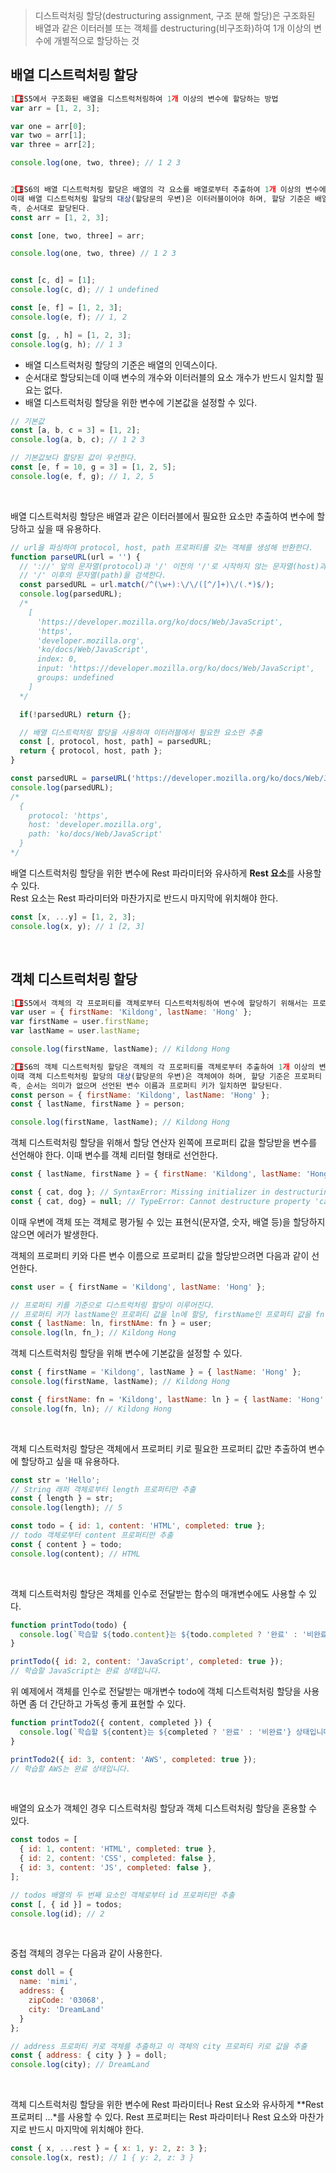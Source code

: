 >디스트럭처링 할당(destructuring assignment, 구조 분해 할당)은 구조화된 배열과 같은 이터러블 또는 객체를 destructuring(비구조화)하여 1개 이상의 변수에 개별적으로 할당하는 것

## 배열 디스트럭처링 할당
```js
1️⃣ ES5에서 구조화된 배열을 디스트럭처링하여 1개 이상의 변수에 할당하는 방법
var arr = [1, 2, 3];

var one = arr[0];
var two = arr[1];
var three = arr[2];

console.log(one, two, three); // 1 2 3


2️⃣ ES6의 배열 디스트럭처링 할당은 배열의 각 요소를 배열로부터 추출하여 1개 이상의 변수에 할당한다.
이때 배열 디스트럭처링 할당의 대상(할당문의 우변)은 이터러블이어야 하며, 할당 기준은 배열의 인덱스다.
즉, 순서대로 할당된다.
const arr = [1, 2, 3];

const [one, two, three] = arr;

console.log(one, two, three) // 1 2 3


const [c, d] = [1];
console.log(c, d); // 1 undefined

const [e, f] = [1, 2, 3];
console.log(e, f); // 1, 2

const [g, , h] = [1, 2, 3];
console.log(g, h); // 1 3
```
- 배열 디스트럭처링 할당의 기준은 배열의 인덱스이다.
- 순서대로 할당되는데 이때 변수의 개수와 이터러블의 요소 개수가 반드시 일치할 필요는 없다.
- 배열 디스트럭처링 할당을 위한 변수에 기본값을 설정할 수 있다.
```js
// 기본값
const [a, b, c = 3] = [1, 2];
console.log(a, b, c); // 1 2 3

// 기본값보다 할당된 값이 우선한다.
const [e, f = 10, g = 3] = [1, 2, 5];
console.log(e, f, g); // 1, 2, 5
```
<br />

배열 디스트럭처링 할당은 배열과 같은 이터러블에서 필요한 요소만 추출하여 변수에 할당하고 싶을 때 유용하다.
```js
// url을 파싱하여 protocol, host, path 프로퍼티를 갖는 객체를 생성해 반환한다.
function parseURL(url = '') {
  // '://' 앞의 문자열(protocol)과 '/' 이전의 '/'로 시작하지 않는 문자열(host)과 
  // '/' 이후의 문자열(path)을 검색한다.
  const parsedURL = url.match(/^(\w+):\/\/([^/]+)\/(.*)$/);
  console.log(parsedURL);
  /*
    [
      'https://developer.mozilla.org/ko/docs/Web/JavaScript',
      'https',
      'developer.mozilla.org',
      'ko/docs/Web/JavaScript',
      index: 0,
      input: 'https://developer.mozilla.org/ko/docs/Web/JavaScript',
      groups: undefined
    ]
  */

  if(!parsedURL) return {};

  // 배열 디스트럭처링 할당을 사용하여 이터러블에서 필요한 요소만 추출
  const [, protocol, host, path] = parsedURL;
  return { protocol, host, path };
}

const parsedURL = parseURL('https://developer.mozilla.org/ko/docs/Web/JavaScript');
console.log(parsedURL);
/*
  {
    protocol: 'https',
    host: 'developer.mozilla.org',
    path: 'ko/docs/Web/JavaScript'
  }
*/
```
배열 디스트럭처링 할당을 위한 변수에 Rest 파라미터와 유사하게 **Rest 요소**를 사용할 수 있다.   
Rest 요소는 Rest 파라미터와 마찬가지로 반드시 마지막에 위치해야 한다.
```js
const [x, ...y] = [1, 2, 3];
console.log(x, y); // 1 [2, 3]
```
<br />

## 객체 디스트럭처링 할당
```js
1️⃣ ES5에서 객체의 각 프로퍼티를 객체로부터 디스트럭처링하여 변수에 할당하기 위해서는 프로퍼티 키를 사용해야 한다.
var user = { firstName: 'Kildong', lastName: 'Hong' };
var firstName = user.firstName;
var lastName = user.lastName;

console.log(firstName, lastName); // Kildong Hong

2️⃣ ES6의 객체 디스트럭처링 할당은 객체의 각 프로퍼티를 객체로부터 추출하여 1개 이상의 변수에 할당한다.  
이때 객체 디스트럭처링 할당의 대상(할당문의 우변)은 객체여야 하며, 할당 기준은 프로퍼티 키다.
즉, 순서는 의미가 없으며 선언된 변수 이름과 프로퍼티 키가 일치하면 할당된다.
const person = { firstName: 'Kildong', lastName: 'Hong' };
const { lastName, firstName } = person;

console.log(firstName, lastName); // Kildong Hong
```
객체 디스트럭처링 할당을 위해서 할당 연산자 왼쪽에 프로퍼티 값을 할당받을 변수를 선언해야 한다. 이때 변수를 객체 리터럴 형태로 선언한다.
```js
const { lastName, firstName } = { firstName: 'Kildong', lastName: 'Hong' };

const { cat, dog }; // SyntaxError: Missing initializer in destructuring declaration
const { cat, dog} = null; // TypeError: Cannot destructure property 'cat' of 'null' as it is null.
```
이때 우변에 객체 또는 객체로 평가될 수 있는 표현식(문자열, 숫자, 배열 등)을 할당하지 않으면 에러가 발생한다.

객체의 프로퍼티 키와 다른 변수 이름으로 프로퍼티 값을 할당받으려면 다음과 같이 선언한다.
```js
const user = { firstName = 'Kildong', lastName: 'Hong' };

// 프로퍼티 키를 기준으로 디스트럭처링 할당이 이루어진다.
// 프로퍼티 키가 lastName인 프로퍼티 값을 ln에 할당, firstName인 프로퍼티 값을 fn에 할당
const { lastName: ln, firstNAme: fn } = user;
console.log(ln, fn_); // Kildong Hong
```

객체 디스트럭처링 할당을 위해 변수에 기본값을 설정할 수 있다.
```js
const { firstName = 'Kildong', lastName } = { lastName: 'Hong' };
console.log(firstName, lastName); // Kildong Hong

const { firstName: fn = 'Kildong', lastName: ln } = { lastName: 'Hong' };
console.log(fn, ln); // Kildong Hong
```
<br />

객체 디스트럭처링 할당은 객체에서 프로퍼티 키로 필요한 프로퍼티 값만 추출하여 변수에 할당하고 싶을 때 유용하다.
```js
const str = 'Hello';
// String 래퍼 객체로부터 length 프로퍼티만 추출
const { length } = str;
console.log(length); // 5

const todo = { id: 1, content: 'HTML', completed: true };
// todo 객체로부터 content 프로퍼티만 추출
const { content } = todo;
console.log(content); // HTML
```
<br />

객체 디스트럭처링 할당은 객체를 인수로 전달받는 함수의 매개변수에도 사용할 수 있다.
```js
function printTodo(todo) {
  console.log(`학습할 ${todo.content}는 ${todo.completed ? '완료' : '비완료'} 상태입니다.`);
}

printTodo({ id: 2, content: 'JavaScript', completed: true });
// 학습할 JavaScript는 완료 상태입니다.
```
위 예제에서 객체를 인수로 전달받는 매개변수 todo에 객체 디스트럭처링 할당을 사용하면 좀 더 간단하고 가독성 좋게 표현할 수 있다.
```js
function printTodo2({ content, completed }) {
  console.log(`학습할 ${content}는 ${completed ? '완료' : '비완료'} 상태입니다.`);
}

printTodo2({ id: 3, content: 'AWS', completed: true });
// 학습할 AWS는 완료 상태입니다.
```
<br />

배열의 요소가 객체인 경우 디스트럭처링 할당과 객체 디스트럭처링 할당을 혼용할 수 있다.
```js
const todos = [
  { id: 1, content: 'HTML', completed: true },
  { id: 2, content: 'CSS', completed: false },
  { id: 3, content: 'JS', completed: false },
];

// todos 배열의 두 번째 요소인 객체로부터 id 프로퍼티만 추출
const [, { id }] = todos;
console.log(id); // 2
```
<br />

중첩 객체의 경우는 다음과 같이 사용한다.
```js
const doll = {
  name: 'mimi',
  address: {
    zipCode: '03068',
    city: 'DreamLand'
  }
};

// address 프로퍼티 키로 객체를 추출하고 이 객체의 city 프로퍼티 키로 값을 추출
const { address: { city } } = doll;
console.log(city); // DreamLand
```
<br />

객체 디스트럭처링 할당을 위한 변수에 Rest 파라미터나 Rest 요소와 유사하게 **Rest 프로퍼티 ...*를 사용할 수 있다. Rest 프로퍼티는 Rest 파라미터나 Rest 요소와 마찬가지로 반드시 마지막에 위치해야 한다.
```js
const { x, ...rest } = { x: 1, y: 2, z: 3 };
console.log(x, rest); // 1 { y: 2, z: 3 }
```